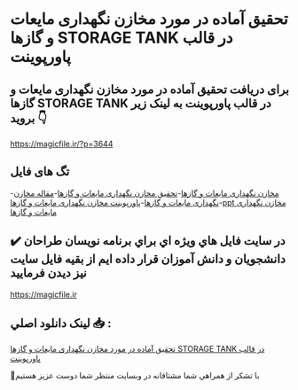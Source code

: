 # تحقیق آماده در مورد مخازن نگهداری مايعات و گازها STORAGE TANK در قالب پاورپوینت

## برای دریافت تحقیق آماده در مورد مخازن نگهداری مايعات و گازها STORAGE TANK در قالب پاورپوینت به لینک زیر بروید 👇

https://magicfile.ir/?p=3644

## تگ های فایل

-[مخازن نگهداری مايعات و گازها](https://magicfile.ir/product/%d8%aa%d8%ad%d9%82%db%8c%d9%82-%d9%85%d8%ae%d8%a7%d8%b2%d9%86-%d9%86%da%af%d9%87%d8%af%d8%a7%d8%b1%db%8c-%d9%85%d8%a7%d9%8a%d8%b9%d8%a7%d8%aa-%d9%88-%da%af%d8%a7%d8%b2%d9%87%d8%a7-storage-tank-%d9%be%d8%a7%d9%88%d8%b1%d9%be%d9%88%db%8c%d9%86%d8%aa/)-[تحقیق مخازن نگهداری مايعات و گازها](https://magicfile.ir/product/%d8%aa%d8%ad%d9%82%db%8c%d9%82-%d9%85%d8%ae%d8%a7%d8%b2%d9%86-%d9%86%da%af%d9%87%d8%af%d8%a7%d8%b1%db%8c-%d9%85%d8%a7%d9%8a%d8%b9%d8%a7%d8%aa-%d9%88-%da%af%d8%a7%d8%b2%d9%87%d8%a7-storage-tank-%d9%be%d8%a7%d9%88%d8%b1%d9%be%d9%88%db%8c%d9%86%d8%aa/)-[مقاله مخازن نگهداری مايعات و گازها](https://magicfile.ir/product/%d8%aa%d8%ad%d9%82%db%8c%d9%82-%d9%85%d8%ae%d8%a7%d8%b2%d9%86-%d9%86%da%af%d9%87%d8%af%d8%a7%d8%b1%db%8c-%d9%85%d8%a7%d9%8a%d8%b9%d8%a7%d8%aa-%d9%88-%da%af%d8%a7%d8%b2%d9%87%d8%a7-storage-tank-%d9%be%d8%a7%d9%88%d8%b1%d9%be%d9%88%db%8c%d9%86%d8%aa/)-[پاورپوینت مخازن نگهداری مايعات و گازها](https://magicfile.ir/product/%d8%aa%d8%ad%d9%82%db%8c%d9%82-%d9%85%d8%ae%d8%a7%d8%b2%d9%86-%d9%86%da%af%d9%87%d8%af%d8%a7%d8%b1%db%8c-%d9%85%d8%a7%d9%8a%d8%b9%d8%a7%d8%aa-%d9%88-%da%af%d8%a7%d8%b2%d9%87%d8%a7-storage-tank-%d9%be%d8%a7%d9%88%d8%b1%d9%be%d9%88%db%8c%d9%86%d8%aa/)-[ppt مخازن نگهداری مايعات و گازها](https://magicfile.ir/product/%d8%aa%d8%ad%d9%82%db%8c%d9%82-%d9%85%d8%ae%d8%a7%d8%b2%d9%86-%d9%86%da%af%d9%87%d8%af%d8%a7%d8%b1%db%8c-%d9%85%d8%a7%d9%8a%d8%b9%d8%a7%d8%aa-%d9%88-%da%af%d8%a7%d8%b2%d9%87%d8%a7-storage-tank-%d9%be%d8%a7%d9%88%d8%b1%d9%be%d9%88%db%8c%d9%86%d8%aa/)

## ✔️ در سايت فايل هاي ويژه اي براي برنامه نويسان طراحان دانشجويان و دانش آموزان قرار داده ايم از بقيه فايل سايت نيز ديدن فرماييد

https://magicfile.ir


## لينک دانلود اصلي 📥 :

[تحقیق آماده در مورد مخازن نگهداری مايعات و گازها STORAGE TANK در قالب پاورپوینت](https://magicfile.ir/product/%d8%aa%d8%ad%d9%82%db%8c%d9%82-%d9%85%d8%ae%d8%a7%d8%b2%d9%86-%d9%86%da%af%d9%87%d8%af%d8%a7%d8%b1%db%8c-%d9%85%d8%a7%d9%8a%d8%b9%d8%a7%d8%aa-%d9%88-%da%af%d8%a7%d8%b2%d9%87%d8%a7-storage-tank-%d9%be%d8%a7%d9%88%d8%b1%d9%be%d9%88%db%8c%d9%86%d8%aa/) 


🙏با تشکر از همراهي شما مشتاقانه در وبسایت منتظر شما دوست عزیز هستیم

